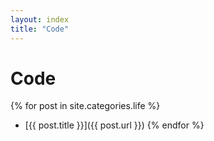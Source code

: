 ```yaml
---
layout: index 
title: "Code"
---
```

# Code 

{% for post in site.categories.life %}  
- [{{ post.title }}]({{ post.url }})
{% endfor %}